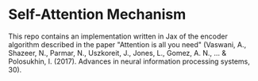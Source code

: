 # Self-Attention Mechanism

This repo contains an implementation written in Jax of the encoder algorithm described in the paper "Attention is all you need" (Vaswani, A., Shazeer, N., Parmar, N., Uszkoreit, J., Jones, L., Gomez, A. N., ... & Polosukhin, I. (2017). Advances in neural information processing systems, 30).
